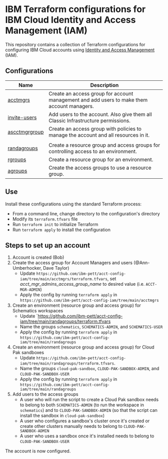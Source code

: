 # IBM Terraform configurations for IBM Cloud Identity and Access Management (IAM)

This repository contains a collection of Terraform configurations for configuring IBM Cloud accounts using [Identity and Access Management](https://cloud.ibm.com/docs/account?topic=account-userroles) (IAM).

## Configurations

| Name | Description |
| ---------------- | ---------------- |
| [acctmgrs](https://github.com/ibm-pett/acct-config-iam/tree/master/acctmgrs) | Create an access group for account management and add users to make them account managers. |
| [invite-users](https://github.com/ibm-pett/acct-config-iam/tree/master/acctmgrs/invite-users) | Add users to the account. Also give them all Classic Infrastructure permissions. |
| [ascctmgrgroup](https://github.com/ibm-pett/acct-config-iam/tree/master/acctmgrs/acctmgrgroup) | Create an access group with policies to manage the account and all resources in it. |
| | |
| [randagroups](https://github.com/ibm-pett/acct-config-iam/tree/master/randagroups) | Create a resource group and access groups for controlling access to an environment. |
| [rgroups](https://github.com/ibm-pett/acct-config-iam/tree/master/randagroups/rgroups) | Create a resource group for an environment. |
| [agroups](https://github.com/ibm-pett/acct-config-iam/tree/master/randagroups/agroups) | Create the access groups to use a resource group. |

## Use

Install these configurations using the standard Terraform process:
- From a command line, change directory to the configuration's directory
- Modify its `terraform.tfvars` file
- Run `terraform init` to initialize Terraform
- Run `terraform apply` to install the configuration

## Steps to set up an account

1. Account is created (Bob)
2. Create the access group for Account Managers and users (@Ann-Umberhocker, Dave Taylor)
    - Update `https://github.com/ibm-pett/acct-config-iam/tree/main/acctmgrs/terraform.tfvars`, set *acct_mgr_admins_access_group_name* to desired value (i.e.  `ACCT-MGR-ADMIN`)
    - Apply the config by running `terraform apply` in `https://github.com/ibm-pett/acct-config-iam/tree/main/acctmgrs`
3. Create an environment (resource group and access group) for Schematics workspaces
    - Update `https://github.com/ibm-pett/acct-config-iam/tree/main/randagroups/terraform.tfvars
    - Name the groups `schematics`, `SCHEMATICS-ADMIN`, and `SCHEMATICS-USER`
    - Apply the config by running `terraform apply` in `https://github.com/ibm-pett/acct-config-iam/tree/main/randagroups`
4. Create an environment (resource group and access group) for Cloud Pak sandboxes
    - Update `https://github.com/ibm-pett/acct-config-iam/tree/main/randagroups/terraform.tfvars`. 
    - Name the groups `cloud-pak-sandbox`, `CLOUD-PAK-SANDBOX-ADMIN`, and `CLOUD-PAK-SANDBOX-USER`
    - Apply the config by running `terraform apply` in `https://github.com/ibm-pett/acct-config-iam/tree/main/randagroups`
5. Add users to the access groups
    - A user who will run the script to create a Cloud Pak sandbox needs to belong to both `SCHEMATICS-ADMIN` (to run the workspace in `schematics`) and to `CLOUD-PAK-SANDBOX-ADMIN` (so that the script can install the sandbox in `cloud-pak-sandbox`)
    - A user who configures a sandbox's cluster once it's created or create other clusters manually needs to belong to `CLOUD-PAK-SANDBOX-ADMIN`
    - A user who uses a sandbox once it's installed needs to belong to `CLOUD-PAK-SANDBOX-USER`

The account is now configured.
